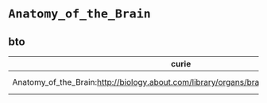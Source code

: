 # `Anatomy_of_the_Brain`

## bto

| curie                                                                                    |   usages | nodes                                                                                                           |
|------------------------------------------------------------------------------------------|----------|-----------------------------------------------------------------------------------------------------------------|
| Anatomy_of_the_Brain:http://biology.about.com/library/organs/brain/blsubstantianigra.htm |        1 | [http://purl.obolibrary.org/obo/BTO:0000143](https://bioregistry.io/http://purl.obolibrary.org/obo/BTO:0000143) |
